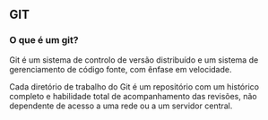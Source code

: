 ## GIT

### O que é um git?

Git é um sistema de controlo de versão distribuído e um sistema de gerenciamento de código fonte, com ênfase em velocidade.


Cada diretório de trabalho do Git é um repositório com um histórico completo e habilidade total de acompanhamento das revisões, não dependente de acesso a uma rede ou a um servidor central.
